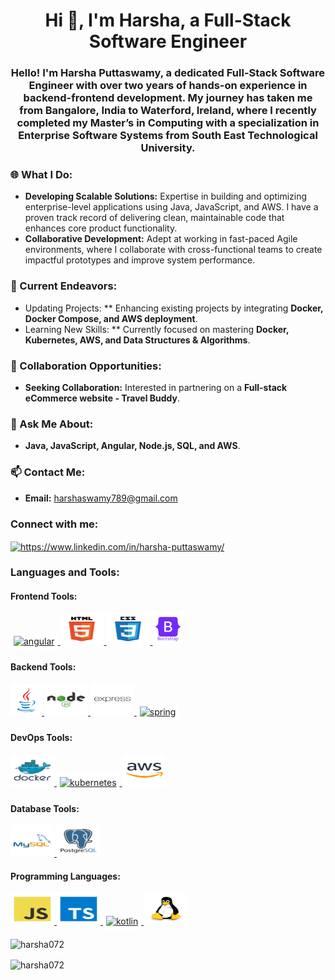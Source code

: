 

<h1 align="center">Hi 👋, I'm Harsha, a Full-Stack Software Engineer</h1>
<h3 align="center">
Hello! I'm Harsha Puttaswamy, a dedicated Full-Stack Software Engineer with over two years of hands-on experience in backend-frontend development. My journey has taken me from Bangalore, India to Waterford, Ireland, where I recently completed my Master’s in Computing with a specialization in Enterprise Software Systems from South East Technological University.
</h3>


### 🌐 What I Do:
- **Developing Scalable Solutions:** Expertise in building and optimizing enterprise-level applications using Java, JavaScript, and AWS. I have a proven track record of delivering clean, maintainable code that enhances core product functionality.
- **Collaborative Development:** Adept at working in fast-paced Agile environments, where I collaborate with cross-functional teams to create impactful prototypes and improve system performance.

### 🔭 Current Endeavors:
- Updating Projects: ** Enhancing existing projects by integrating **Docker, Docker Compose, and AWS deployment**.
- Learning New Skills: ** Currently focused on mastering **Docker, Kubernetes, AWS, and Data Structures & Algorithms**.

### 👯 Collaboration Opportunities:
- **Seeking Collaboration:** Interested in partnering on a **Full-stack eCommerce website - Travel Buddy**.

### 💬 Ask Me About:
-   **Java, JavaScript, Angular, Node.js, SQL, and AWS**.

### 📫 Contact Me:
- **Email:** [harshaswamy789@gmail.com](mailto:harshaswamy789@gmail.com)

<h3 align="left">Connect with me:</h3>
<p align="left">
<a href="https://linkedin.com/in/harsha-puttaswamy/" target="blank"><img align="center" src="https://raw.githubusercontent.com/rahuldkjain/github-profile-readme-generator/master/src/images/icons/Social/linked-in-alt.svg" alt="https://www.linkedin.com/in/harsha-puttaswamy/" height="30" width="40" /></a>
</p>

<h3 align="left">Languages and Tools:</h3>

<h4 align="left">Frontend Tools:</h4>
<p align="left">
  <a href="https://angular.io" target="_blank" rel="noreferrer"> 
    <img src="https://angular.io/assets/images/logos/angular/angular.svg" alt="angular" width="40" height="40" style="background-color: white; padding: 5px;"/> 
  </a> 
  <a href="https://www.w3.org/html/" target="_blank" rel="noreferrer"> 
    <img src="https://raw.githubusercontent.com/devicons/devicon/master/icons/html5/html5-original-wordmark.svg" alt="html5" width="60" height="40" style="background-color: white; padding: 5px;"/> 
  </a> 
  <a href="https://www.w3schools.com/css/" target="_blank" rel="noreferrer"> 
    <img src="https://raw.githubusercontent.com/devicons/devicon/master/icons/css3/css3-original-wordmark.svg" alt="css3" width="60" height="40" style="background-color: white; padding: 5px;"/> 
  </a> 
  <a href="https://getbootstrap.com" target="_blank" rel="noreferrer"> 
    <img src="https://raw.githubusercontent.com/devicons/devicon/master/icons/bootstrap/bootstrap-plain-wordmark.svg" alt="bootstrap" width="40" height="40" style="background-color: white; padding: 5px;"/> 
  </a> 
</p>

<h4 align="left">Backend Tools:</h4>
<p align="left">
  <a href="https://www.java.com" target="_blank" rel="noreferrer"> 
    <img src="https://raw.githubusercontent.com/devicons/devicon/master/icons/java/java-original.svg" alt="java" width="40" height="40" style="background-color: white; padding: 5px;"/> 
  </a> 
  <a href="https://nodejs.org" target="_blank" rel="noreferrer"> 
    <img src="https://raw.githubusercontent.com/devicons/devicon/master/icons/nodejs/nodejs-original-wordmark.svg" alt="nodejs" width="60" height="40" style="background-color: white; padding: 5px;"/> 
  </a>
  <a href="https://expressjs.com" target="_blank" rel="noreferrer"> 
    <img src="https://raw.githubusercontent.com/devicons/devicon/master/icons/express/express-original-wordmark.svg" alt="express" width="60" height="40" style="background-color: white; padding: 5px;"/> 
  </a>
  <a href="https://spring.io/" target="_blank" rel="noreferrer"> 
    <img src="https://www.vectorlogo.zone/logos/springio/springio-icon.svg" alt="spring" width="60" height="40" style="background-color: white; padding: 5px;"/>
  </a>
</p>

<h4 align="left">DevOps Tools:</h4>
<p align="left">
  <a href="https://www.docker.com/" target="_blank" rel="noreferrer"> 
    <img src="https://raw.githubusercontent.com/devicons/devicon/master/icons/docker/docker-original-wordmark.svg" alt="docker" width="60" height="40" style="background-color: white; padding: 5px;"/> 
  </a> 
  <a href="https://kubernetes.io" target="_blank" rel="noreferrer"> 
    <img src="https://www.vectorlogo.zone/logos/kubernetes/kubernetes-icon.svg" alt="kubernetes" width="60" height="40" style="background-color: white; padding: 5px;"/> 
  </a>
  <a href="https://aws.amazon.com" target="_blank" rel="noreferrer"> 
    <img src="https://raw.githubusercontent.com/devicons/devicon/master/icons/amazonwebservices/amazonwebservices-original-wordmark.svg" alt="aws" width="60" height="40" style="background-color: white; padding: 5px;"/> 
  </a>
</p>

<h4 align="left">Database Tools:</h4>
<p align="left">
  <a href="https://www.mysql.com/" target="_blank" rel="noreferrer"> 
    <img src="https://raw.githubusercontent.com/devicons/devicon/master/icons/mysql/mysql-original-wordmark.svg" alt="mysql" width="60" height="40" style="background-color: white; padding: 5px;"/> 
  </a> 
  <a href="https://www.postgresql.org" target="_blank" rel="noreferrer"> 
    <img src="https://raw.githubusercontent.com/devicons/devicon/master/icons/postgresql/postgresql-original-wordmark.svg" alt="postgresql" width="60" height="40" style="background-color: white; padding: 5px;"/> 
  </a>
</p>

<h4 align="left">Programming Languages:</h4>
<p align="left">
  <a href="https://developer.mozilla.org/en-US/docs/Web/JavaScript" target="_blank" rel="noreferrer"> 
    <img src="https://raw.githubusercontent.com/devicons/devicon/master/icons/javascript/javascript-original.svg" alt="javascript" width="60" height="40" style="background-color: white; padding: 5px;"/> 
  </a> 
  <a href="https://www.typescriptlang.org/" target="_blank" rel="noreferrer"> 
    <img src="https://raw.githubusercontent.com/devicons/devicon/master/icons/typescript/typescript-original.svg" alt="typescript" width="60" height="40" style="background-color: white; padding: 5px;"/> 
  </a>
  <a href="https://kotlinlang.org" target="_blank" rel="noreferrer"> 
    <img src="https://www.vectorlogo.zone/logos/kotlinlang/kotlinlang-icon.svg" alt="kotlin" width="60" height="40" style="background-color: white; padding: 5px;"/> 
  </a>
  <a href="https://www.linux.org/" target="_blank" rel="noreferrer"> 
    <img src="https://raw.githubusercontent.com/devicons/devicon/master/icons/linux/linux-original.svg" alt="linux" width="60" height="40" style="background-color: white; padding: 5px;"/> 
  </a> 
</p>

<p><img align="center" src="https://github-readme-stats.vercel.app/api/top-langs?username=harsha072&show_icons=true&locale=en&layout=compact" alt="harsha072" /></p>

<p><img align="center" src="https://github-readme-streak-stats.herokuapp.com/?user=harsha072&" alt="harsha072" /></p>
